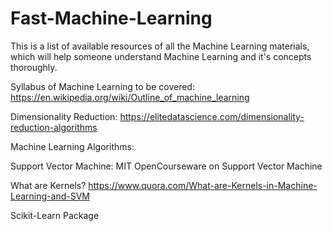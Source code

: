 # Fast-Machine-Learning
This is a list of available resources of all the Machine Learning materials, which will help someone understand Machine Learning and it's concepts thoroughly.

Syllabus of Machine Learning to be covered: https://en.wikipedia.org/wiki/Outline_of_machine_learning


Dimensionality Reduction: https://elitedatascience.com/dimensionality-reduction-algorithms

Machine Learning Algorithms:

Support Vector Machine:
MIT OpenCourseware on Support Vector Machine

What are Kernels? https://www.quora.com/What-are-Kernels-in-Machine-Learning-and-SVM

Scikit-Learn Package

